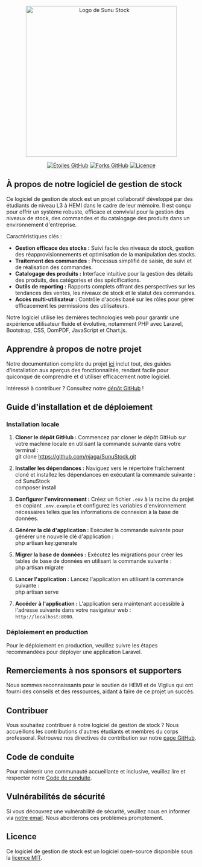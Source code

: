 <p align="center"><a href="https://www.sunu-stock.ndiagandiaye.com/" target="_blank"><img src="https://www.sunu-stock.ndiagandiaye.com/wp-content/uploads/2024/04/cropped-sunu_stock_logo-removebg-preview.png" width="400" alt="Logo de Sunu Stock"></a></p>

<p align="center">
<a href="https://github.com/njaga/SunuStock"><img src="https://img.shields.io/github/stars/njaga/SunuStock" alt="Étoiles GitHub"></a>
<a href="https://github.com/njaga/SunuStock"><img src="https://img.shields.io/github/forks/njaga/SunuStock" alt="Forks GitHub"></a>
<a href="https://github.com/njaga/SunuStock"><img src="https://img.shields.io/github/license/njaga/SunuStock" alt="Licence"></a>
</p>

## À propos de notre logiciel de gestion de stock

Ce logiciel de gestion de stock est un projet collaboratif développé par des étudiants de niveau L3 à HEMI dans le cadre de leur mémoire. Il est conçu pour offrir un système robuste, efficace et convivial pour la gestion des niveaux de stock, des commandes et du catalogage des produits dans un environnement d'entreprise.

Caractéristiques clés :

- **Gestion efficace des stocks :** Suivi facile des niveaux de stock, gestion des réapprovisionnements et optimisation de la manipulation des stocks.
- **Traitement des commandes :** Processus simplifié de saisie, de suivi et de réalisation des commandes.
- **Catalogage des produits :** Interface intuitive pour la gestion des détails des produits, des catégories et des spécifications.
- **Outils de reporting :** Rapports complets offrant des perspectives sur les tendances des ventes, les niveaux de stock et le statut des commandes.
- **Accès multi-utilisateur :** Contrôle d'accès basé sur les rôles pour gérer efficacement les permissions des utilisateurs.

Notre logiciel utilise les dernières technologies web pour garantir une expérience utilisateur fluide et évolutive, notamment PHP avec Laravel, Bootstrap, CSS, DomPDF, JavaScript et Chart.js.

## Apprendre à propos de notre projet

Notre documentation complète du projet [ici](https://github.com/njaga/SunuStock#readme) inclut tout, des guides d'installation aux aperçus des fonctionnalités, rendant facile pour quiconque de comprendre et d'utiliser efficacement notre logiciel.

Intéressé à contribuer ? Consultez notre [dépôt GitHub](https://github.com/njaga/SunuStock) !

## Guide d'installation et de déploiement

### Installation locale

1. **Cloner le dépôt GitHub :** Commencez par cloner le dépôt GitHub sur votre machine locale en utilisant la commande suivante dans votre terminal : <br>
git clone https://github.com/njaga/SunuStock.git

2. **Installer les dépendances :** Naviguez vers le répertoire fraîchement cloné et installez les dépendances en exécutant la commande suivante : <br>
cd SunuStock <br>
composer install

4. **Configurer l'environnement :** Créez un fichier `.env` à la racine du projet en copiant `.env.example` et configurez les variables d'environnement nécessaires telles que les informations de connexion à la base de données.

5. **Générer la clé d'application :** Exécutez la commande suivante pour générer une nouvelle clé d'application :<br>
php artisan key:generate

6. **Migrer la base de données :** Exécutez les migrations pour créer les tables de base de données en utilisant la commande suivante :<br>
php artisan migrate

7. **Lancer l'application :** Lancez l'application en utilisant la commande suivante :<br>
php artisan serve

8. **Accéder à l'application :** L'application sera maintenant accessible à l'adresse suivante dans votre navigateur web : <br> `http://localhost:8000`.

### Déploiement en production

Pour le déploiement en production, veuillez suivre les étapes recommandées pour déployer une application Laravel.

## Remerciements à nos sponsors et supporters

Nous sommes reconnaissants pour le soutien de HEMI et de Vigilus qui ont fourni des conseils et des ressources, aidant à faire de ce projet un succès.

## Contribuer

Vous souhaitez contribuer à notre logiciel de gestion de stock ? Nous accueillons les contributions d'autres étudiants et membres du corps professoral. Retrouvez nos directives de contribution sur notre [page GitHub](https://github.com/njaga/SunuStock#contributing).

## Code de conduite

Pour maintenir une communauté accueillante et inclusive, veuillez lire et respecter notre [Code de conduite](https://github.com/njaga/SunuStock#code-of-conduct).

## Vulnérabilités de sécurité

Si vous découvrez une vulnérabilité de sécurité, veuillez nous en informer via [notre email](mailto:sunu-stock@ndiagandiaye.com). Nous aborderons ces problèmes promptement.

## Licence

Ce logiciel de gestion de stock est un logiciel open-source disponible sous la [licence MIT](https://opensource.org/licenses/MIT).
